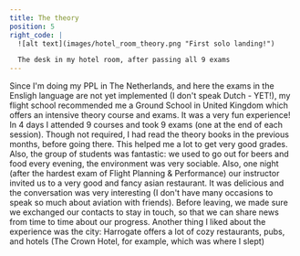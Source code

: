 ```yaml
---
title: The theory
position: 5
right_code: |
  ![alt text](images/hotel_room_theory.png "First solo landing!")

  The desk in my hotel room, after passing all 9 exams
---
```


Since I'm doing my PPL in The Netherlands, and here the exams in the Ensligh language are not yet implemented (I don't speak Dutch - YET!), my flight school recommended me a Ground School in United Kingdom which offers an intensive theory course and exams. It was a very fun experience! In 4 days I attended 9 courses and took 9 exams (one at the end of each session). Though not required, I had read the theory books in the previous months, before going there. This helped me a lot to get very good grades. Also, the group of students was fantastic: we used to go out for beers and food every evening, the environment was very sociable. Also, one night (after the hardest exam of Flight Planning & Performance) our instructor invited us to a very good and fancy asian restaurant. It was delicious and the conversation was very interesting (I don't have many occasions to speak so much about aviation with friends). Before leaving, we made sure we exchanged our contacts to stay in touch, so that we can share news from time to time about our progress. Another thing I liked about the experience was the city: Harrogate offers a lot of cozy restaurants, pubs, and hotels (The Crown Hotel, for example, which was where I slept)
